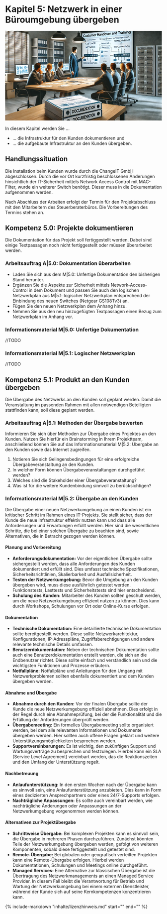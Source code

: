 # Kapitel 5: Netzwerk in einer Büroumgebung übergeben
	
![Kapitelbild](bilder/05_kapitelbild.png)

In diesem Kapitel werden Sie ...

- ... die Infrastruktur für den Kunden dokumentieren und
- ... die aufgebaute Infrastruktur an den Kunden übergeben.

## Handlungssituation

Die Installation beim Kunden wurde durch die ChangeIT GmbH abgeschlossen. Durch die vor Ort kurzfristig beschlossenen Änderungen hinsichtlich der IT-Sicherheit mittels Network Access Control mit MAC-Filter, wurde ein weiterer Switch benötigt. Dieser muss in die Dokumentation aufgenommen werden.

Nach Abschluss der Arbeiten erfolgt der Termin für den Projektabschluss mit den Mitarbeitern des Steuerberaterbüros. Die Vorbereitungen des Termins stehen an.

## Kompetenz 5.0: Projekte dokumentieren

Die Dokumentation für das Projekt soll fertiggestellt werden. Dabei sind einige Textpassagen noch nicht fertiggestellt oder müssen überarbeitet werden.

### Arbeitsauftrag A|5.0: Dokumentation überarbeiten

- Laden Sie sich aus dem M|5.0: Unfertige Dokumentation den bisherigen Stand herunter.
- Ergänzen Sie die Aspekte zur Sicherheit mittels Network-Access-Control in dem Dokument und passen Sie auch den logischen Netzwerkplan aus M|5.1: logischer Netzwerkplan entsprechend der Einbindung des neuen Switches (Netgear GS108Tv3) an.
- Fügen Sie den neuen Netzwerkplan dem Anhang hinzu.
- Nehmen Sie aus den neu hinzugefügten Textpassagen einen Bezug zum Netzwerkplan im Anhang vor.

### Informationsmaterial M|5.0: Unfertige Dokumentation

//TODO

### Informationsmaterial M|5.1: Logischer Netzwerkplan

//TODO

## Kompetenz 5.1: Produkt an den Kunden übergeben

Die Übergabe des Netzwerks an den Kunden soll geplant werden. Damit die Veranstaltung im passenden Rahmen mit allen notwendigen Beteiligten stattfinden kann, soll diese geplant werden.

### Arbeitsauftrag A|5.1: Methoden der Übergabe bewerten

Informieren Sie sich über Methoden zur Übergabe eines Projektes an den Kunden. Nutzen Sie hierfür ein Brainstorming in Ihrem Projektteam, anschließend können Sie auf das Informationsmaterial M|5.2: Übergabe an den Kunden sowie das Internet zugreifen.

1. Notieren Sie sich Gelingensbedingungen für eine erfolgreiche Übergabeveranstaltung an den Kunden.
2. In welcher Form können Übergabeveranstaltungen durchgeführt werden?
3. Welches sind die Stakeholder einer Übergabeveranstaltung?
4. Was ist für die weitere Kundenbindung sinnvoll zu berücksichtigen?

### Informationsmaterial M|5.2: Übergabe an den Kunden

Die Übergabe einer neuen Netzwerkumgebung an einen Kunden ist ein kritischer Schritt im Rahmen eines IT-Projekts. Sie stellt sicher, dass der Kunde die neue Infrastruktur effektiv nutzen kann und dass alle Anforderungen und Erwartungen erfüllt werden. Hier sind die wesentlichen Schritte, die bei einer solchen Übergabe zu beachten sind, sowie Alternativen, die in Betracht gezogen werden können.

#### Planung und Vorbereitung

 - **Anforderungsdokumentation:** Vor der eigentlichen Übergabe sollte sichergestellt werden, dass alle Anforderungen des Kunden dokumentiert und erfüllt sind. Dies umfasst technische Spezifikationen, Sicherheitsrichtlinien, Skalierbarkeit und Ausfallsicherheit.
 - **Testen der Netzwerkumgebung:** Bevor die Umgebung an den Kunden übergeben wird, muss diese ausführlich getestet werden. Funktionstests, Lasttests und Sicherheitstests sind hier entscheidend.
 - **Schulung des Kunden:** Mitarbeiter des Kunden sollten geschult werden, um die neue Netzwerkumgebung effizient nutzen zu können. Dies kann durch Workshops, Schulungen vor Ort oder Online-Kurse erfolgen.

#### Dokumentation

 - **Technische Dokumentation:** Eine detaillierte technische Dokumentation sollte bereitgestellt werden. Diese sollte Netzwerkarchitektur, Konfigurationen, IP-Adresspläne, Zugriffsberechtigungen und andere relevante technische Details umfassen.
 - **Benutzerdokumentation:** Neben der technischen Dokumentation sollte auch eine Benutzerdokumentation erstellt werden, die sich an die Endbenutzer richtet. Diese sollte einfach und verständlich sein und die wichtigsten Funktionen und Prozesse erläutern.
 - **Notfallpläne:** Notfallpläne und Anleitungen für den Umgang mit Netzwerkproblemen sollten ebenfalls dokumentiert und dem Kunden übergeben werden.

#### Abnahme und Übergabe

- **Abnahme durch den Kunden:** Vor der finalen Übergabe sollte der Kunde die neue Netzwerkumgebung offiziell abnehmen. Dies erfolgt in der Regel durch eine Abnahmeprüfung, bei der die Funktionalität und die Erfüllung der Anforderungen überprüft werden.
- **Übergabemeeting:** Ein formelles Übergabemeeting sollte organisiert werden, bei dem alle relevanten Informationen und Dokumente übergeben werden. Hier sollten auch offene Fragen geklärt und weitere Unterstützungsmöglichkeiten besprochen werden.
- **Supportvereinbarungen:** Es ist wichtig, den zukünftigen Support und Wartungsverträge zu besprechen und festzulegen. Hierbei kann ein SLA (Service Level Agreement) vereinbart werden, das die Reaktionszeiten und den Umfang der Unterstützung regelt.

#### Nachbetreuung

- **Anlaufunterstützung:** In den ersten Wochen nach der Übergabe kann es sinnvoll sein, eine Anlaufunterstützung anzubieten. Dies kann in Form eines dedizierten Ansprechpartners oder eines 24/7-Supports erfolgen.
- **Nachträgliche Anpassungen:** Es sollte auch vereinbart werden, wie nachträgliche Änderungen oder Anpassungen an der Netzwerkumgebung vorgenommen werden können.

#### Alternativen zur Projektübergabe

- **Schrittweise Übergabe:** Bei komplexen Projekten kann es sinnvoll sein, die Übergabe in mehreren Phasen durchzuführen. Zunächst könnten Teile der Netzwerkumgebung übergeben werden, gefolgt von weiteren Komponenten, sobald diese fertiggestellt und getestet sind.
- **Remote-Übergabe:** Bei globalen oder geografisch verteilten Projekten kann eine Remote-Übergabe erfolgen. Hierbei werden Dokumentationen, Schulungen und Meetings online durchgeführt.
- **Managed Services:** Eine Alternative zur klassischen Übergabe ist die Übertragung des Netzwerkmanagements an einen Managed Service Provider. In diesem Fall bleibt die Verantwortung für Betrieb und Wartung der Netzwerkumgebung bei einem externen Dienstleister, während der Kunde sich auf seine Kernkompetenzen konzentrieren kann.

{%
   include-markdown "inhalte/lizenzhinweis.md"
   start="<!--include-start-->"
   end="<!--include-end-->"
%}